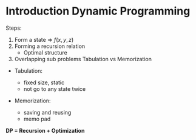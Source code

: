 # Introduction Dynamic Programming

Steps:
1. Form a state => $f(x, y, z)$
2. Forming a recursion relation
   - Optimal structure
3. Overlapping sub problems
Tabulation vs Memorization
- Tabulation: 
   - fixed size, static
   - not go to any state twice

- Memorization:
   - saving and reusing
   - memo pad

**DP = Recursion + Optimization**












